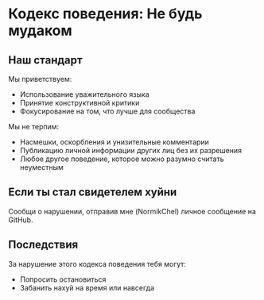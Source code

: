# Кодекс поведения: Не будь мудаком

## Наш стандарт

Мы приветствуем:
- Использование уважительного языка
- Принятие конструктивной критики
- Фокусирование на том, что лучше для сообщества

Мы не терпим:
- Насмешки, оскорбления и унизительные комментарии
- Публикацию личной информации других лиц без их разрешения
- Любое другое поведение, которое можно разумно считать неуместным

## Если ты стал свидетелем хуйни

Сообщи о нарушении, отправив мне (NormikChel) личное сообщение на GitHub.

## Последствия

За нарушение этого кодекса поведения тебя могут:
- Попросить остановиться
- Забанить нахуй на время или навсегда
